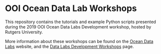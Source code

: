 # OOI Ocean Data Lab Workshops

This repository contains the tutorials and example Python scripts presented during the 2019 OOI Ocean Data Labs Development workshop, hosted by Rutgers University.

More information about these workshops can be found on the [Ocean Data Labs](https://datalab.marine.rutgers.edu) website, and the [Data Labs Development Workshops](https://datalab.marine.rutgers.edu/workshops/development-workshops/) page.
